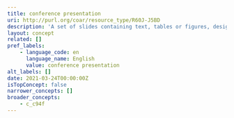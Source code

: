 ```yaml
---
title: conference presentation
uri: http://purl.org/coar/resource_type/R60J-J5BD
description: 'A set of slides containing text, tables or figures, designed to communicate ideas or research results, for projection and viewing by an audience at a conference, symposium, seminar, lecture, workshop or other gatherings. [Source: Adapted from http://purl.org/spar/fabio/Presentation]'
layout: concept
related: []
pref_labels:
    - language_code: en
      language_name: English
      value: conference presentation
alt_labels: []
date: 2021-03-24T00:00:00Z
isTopConcept: false
narrower_concepts: []
broader_concepts:
    - c_c94f
---
```


